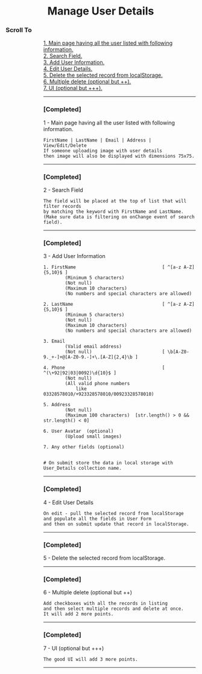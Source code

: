 <h1 style="text-align: center">Manage User Details</h1>
<h3>Scroll To</h3>
<div style="margin-left: 100px;">
<a href="#Completed">  1. Main page having all the user listed with following information. </a> <br>
<a href="#Completed-1">  2. Search Field. </a> <br>
<a href="#Completed-2">  3. Add User Information. </a> <br>
<a href="#Completed-3">  4. Edit User Details. </a> <br>
<a href="#Completed-4">  5. Delete the selected record from localStorage. </a> <br>
<a href="#Completed-5">  6. Multiple delete (optional but ++). </a> <br>
<a href="#Completed-6">  7. UI (optional but +++). </a>  <br>
<div>

------------------------------------------------------------------------------------------------------------------


### [Completed]
1 - Main page having all the user listed with following information.

	FirstName | LastName | Email | Address | View/Edit/Delete
	If someone uploading image with user details 
	then image will also be displayed with dimensions 75x75.
------------------------------------------------------------------------------------------------------------------

### [Completed]
2 - Search Field 
	
	The field will be placed at the top of list that will filter records 
	by matching the keyword with FirstName and LastName. 
	(Make sure data is filtering on onChange event of search field).
------------------------------------------------------------------------------------------------------------------

### [Completed]
3 - Add User Information 

	1. FirstName								[ ^[a-z A-Z]{5,10}$ ]
			(Minimum 5 characters) 
			(Not null) 
			(Maximum 10 characters) 
			(No numbers and special characters are allowed) 

	2. LastName									[ ^[a-z A-Z]{5,10}$ ]
			(Minimum 5 characters) 
			(Not null) 
			(Maximum 10 characters) 
			(No numbers and special characters are allowed) 

	3. Email
			(Valid email address) 
			(Not null)							[ \b[A-Z0-9._+-]+@[A-Z0-9.-]+\.[A-Z]{2,4}\b ]

	4. Phone									[ ^(\+92|92|03|0092)\d{10}$ ]
			(Not null) 
			(All valid phone numbers 
				like 03328578010/+923328578010/00923328578010) 

	5. Address
			(Not null) 
			(Maximum 100 characters)  [str.length() > 0 && str.length() < 0]
	
	6. User Avatar  (optional) 
			(Upload small images)

	7. Any other fields (optional)
	
	
	# On submit store the data in local storage with User_Details collection name.
------------------------------------------------------------------------------------------------------------------

### [Completed]
4 - Edit User Details

	On edit - pull the selected record from localStorage 
	and populate all the fields in User Form 
	and then on submit update that record in localStorage.
	
------------------------------------------------------------------------------------------------------------------

### [Completed]
5 - Delete the selected record from localStorage.

------------------------------------------------------------------------------------------------------------------

### [Completed]
6 - Multiple delete (optional but ++)

	Add checkboxes with all the records in listing 
	and then select multiple records and delete at once.
	It will add 2 more points.
	
------------------------------------------------------------------------------------------------------------------

### [Completed]
7 - UI (optional but +++)

	The good UI will add 3 more points.
------------------------------------------------------------------------------------------------------------------
